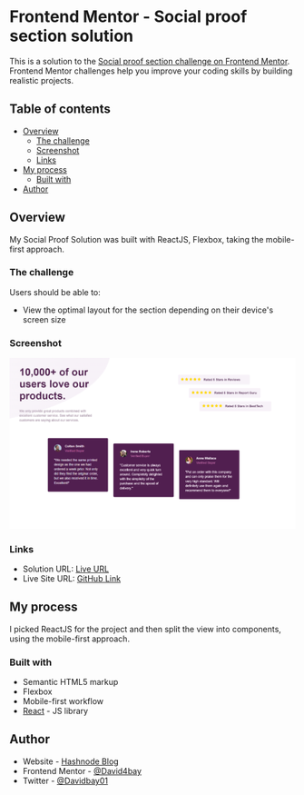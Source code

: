 # Frontend Mentor - Social proof section solution

This is a solution to the [Social proof section challenge on Frontend Mentor](https://www.frontendmentor.io/challenges/social-proof-section-6e0qTv_bA). Frontend Mentor challenges help you improve your coding skills by building realistic projects. 

## Table of contents

- [Overview](#overview)
  - [The challenge](#the-challenge)
  - [Screenshot](#screenshot)
  - [Links](#links)
- [My process](#my-process)
  - [Built with](#built-with)
- [Author](#author)

## Overview

My Social Proof Solution was built with ReactJS, Flexbox, taking the mobile-first approach.

### The challenge

Users should be able to:

- View the optimal layout for the section depending on their device's screen size

### Screenshot

![Screenshot](/screenshot/screenshot.PNG)

### Links

- Solution URL: [Live URL](https://amazing-paletas-59c973.netlify.app/)
- Live Site URL: [GitHub Link](https://github.com/David4bay/Social-Proof-Section-Frontend-Mentor)

## My process

I picked ReactJS for the project and then split the view into components, using the mobile-first approach.

### Built with

- Semantic HTML5 markup
- Flexbox
- Mobile-first workflow
- [React](https://reactjs.org/) - JS library

## Author

- Website - [Hashnode Blog](https://davidbay.hashnode.dev)
- Frontend Mentor - [@David4bay](https://www.frontendmentor.io/profile/david4bay)
- Twitter - [@Davidbay01](https://www.twitter.com/davidbay01)